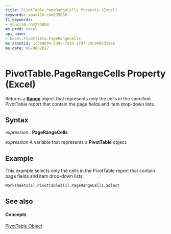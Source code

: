 ```yaml
---
title: PivotTable.PageRangeCells Property (Excel)
keywords: vbaxl10.chm235088
f1_keywords:
- vbaxl10.chm235088
ms.prod: excel
api_name:
- Excel.PivotTable.PageRangeCells
ms.assetid: 1c3b0694-539a-7d2d-17df-c0c0405d19e6
ms.date: 06/08/2017
---
```



# PivotTable.PageRangeCells Property (Excel)

Returns a  **[Range](range-object-excel.md)** object that represents only the cells in the specified PivotTable report that contain the page fields and item drop-down lists.


## Syntax

 _expression_ . **PageRangeCells**

 _expression_ A variable that represents a **PivotTable** object.


## Example

This example selects only the cells in the PivotTable report that contain page fields and item drop-down lists.


```vb
Worksheets(1).PivotTables(1).PageRangeCells.Select
```


## See also


#### Concepts


[PivotTable Object](pivottable-object-excel.md)


